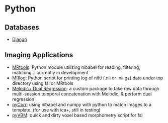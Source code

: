 # Python

## Databases

 - [Django](django.md)

## Imaging Applications

 - [MRtools](mrtools.md): Python module utilizing nibabel for reading, filtering, matching... currently in development 
 - [MRlog](mrlog.md): Python script for printing log of nifti (.nii or .nii.gz) data under top directory using fsl or MRtools 
 - [Melodic+ Dual Regression](melodic-dual-regression.md): a custom package to take raw data through multi-session temporal concatenation with Melodic, & perform dual regression 
 - [pyCorr](pycorr.md): using nibabel and numpy with python to match images to a template. (for use with ica+, still in testing) 
 - [pyVBM](pyvbm.md): quick and dirty voxel based morphometry script for fsl 
